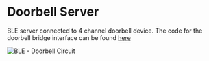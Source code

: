 # Doorbell Server
BLE server connected to 4 channel doorbell device. The code for the doorbell bridge interface can be found [here](https://github.com/cohesivejones/doorbell-bridge)

![BLE - Doorbell Circuit](https://user-images.githubusercontent.com/2830208/119149149-39b55300-ba1b-11eb-9e94-74d233c80345.jpg)

